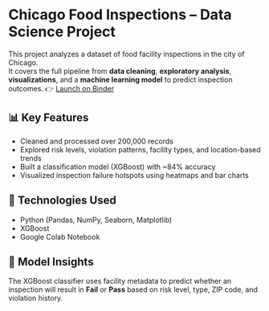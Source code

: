 # Chicago Food Inspections – Data Science Project

This project analyzes a dataset of food facility inspections in the city of Chicago.  
It covers the full pipeline from **data cleaning**, **exploratory analysis**, **visualizations**, and a **machine learning model** to predict inspection outcomes.
👉 [Launch on Binder](https://mybinder.org/v2/gh/aliaaezzat578/Chicago-food-inspections/HEAD?labpath=Chicago%20Food%20Inspections.ipynb)
## 📊 Key Features
- Cleaned and processed over 200,000 records
- Explored risk levels, violation patterns, facility types, and location-based trends
- Built a classification model (XGBoost) with ~84% accuracy
- Visualized inspection failure hotspots using heatmaps and bar charts

## 🧠 Technologies Used
- Python (Pandas, NumPy, Seaborn, Matplotlib)
- XGBoost
- Google Colab Notebook

## 🤖 Model Insights
The XGBoost classifier uses facility metadata to predict whether an inspection will result in **Fail** or **Pass** based on risk level, type, ZIP code, and violation history.


